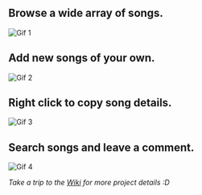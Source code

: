 ## Browse a wide array of songs.
![Gif 1](https://github.com/MasterGrant137/Erudite/blob/main/frontend/public/images/readme_gif_1.gif?raw=true)

## Add new songs of your own.
![Gif 2](https://github.com/MasterGrant137/Erudite/blob/main/frontend/public/images/readme_gif_2.gif?raw=true)

## Right click to copy song details.
![Gif 3](https://github.com/MasterGrant137/Erudite/blob/main/frontend/public/images/readme_gif_3.gif?raw=true)

## Search songs and leave a comment.
![Gif 4](https://github.com/MasterGrant137/Erudite/blob/main/frontend/public/images/readme_gif_4.gif?raw=true)

*Take a trip to the [Wiki](https://github.com/MasterGrant137/Erudite/wiki) for more project details :D*
